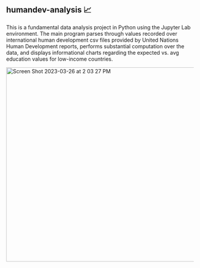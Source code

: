 ## humandev-analysis 📈

This is a fundamental data analysis project in Python using the Jupyter Lab environment. The main program parses through values recorded over international human development csv files provided by United Nations Human Development reports, performs substantial computation over the data, and displays informational charts regarding the expected vs. avg education values for low-income countries. 

<img width="522" alt="Screen Shot 2023-03-26 at 2 03 27 PM" src="https://user-images.githubusercontent.com/97493946/227804531-1ddcbe1a-2983-42df-9d2d-cdf57788cf09.png">
